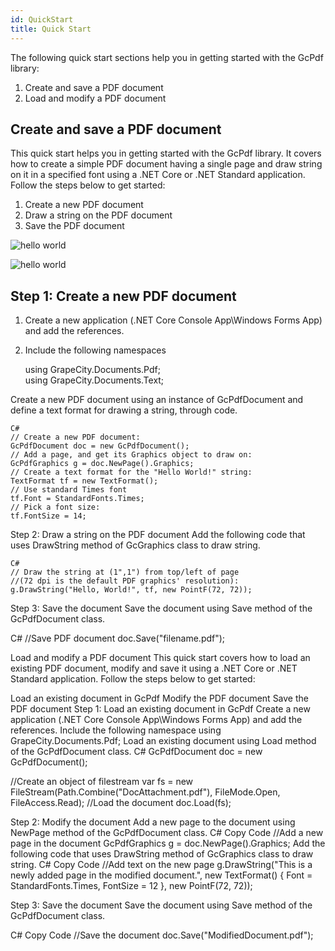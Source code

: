 ```yaml
---
id: QuickStart
title: Quick Start
---
```

The following quick start sections help you in getting started with the GcPdf library:
   1. Create and save a PDF document
   2. Load and modify a PDF document
   
   ## Create and save a PDF document
   
This quick start helps you in getting started with the GcPdf library. It covers how to create a simple PDF document having    a single page and draw string on it in a specified font using a .NET Core or .NET Standard application. Follow the steps   below to get started:

  1. Create a new PDF document
  2. Draw a string on the PDF document
  3. Save the PDF document  
  
  ![hello world](https:\\github.com\dinoreborn\gcdoctest\helloworld_GcPdf.png)
  
  ![hello world](helloworld_GcPdf.png)
    
      
  ## Step 1: Create a new PDF document
  
  1. Create a new application (.NET Core Console App\Windows Forms App) and add the references.
  2. Include the following namespaces
      
      using GrapeCity.Documents.Pdf;  
      using GrapeCity.Documents.Text;
    
  Create a new PDF document using an instance of GcPdfDocument and define a text format for drawing a string, through code.
  
    C#  
    // Create a new PDF document:  
    GcPdfDocument doc = new GcPdfDocument();  
    // Add a page, and get its Graphics object to draw on:  
    GcPdfGraphics g = doc.NewPage().Graphics;  
    // Create a text format for the "Hello World!" string:  
    TextFormat tf = new TextFormat();  
    // Use standard Times font  
    tf.Font = StandardFonts.Times;  
    // Pick a font size:  
    tf.FontSize = 14;  
  
  Step 2: Draw a string on the PDF document
  Add the following code that uses DrawString method of GcGraphics class to draw string.

    C#
    // Draw the string at (1",1") from top/left of page
    //(72 dpi is the default PDF graphics' resolution):
    g.DrawString("Hello, World!", tf, new PointF(72, 72));
    

  Step 3: Save the document
  Save the document using Save method of the GcPdfDocument class.
  
  C#
  //Save PDF document
  doc.Save("filename.pdf");
  
  Load and modify a PDF document
  This quick start covers how to load an existing PDF document, modify and save it using a .NET Core or .NET Standard   application. Follow the steps below to get started:

  Load an existing document in GcPdf
  Modify the PDF document
  Save the PDF document
  Step 1: Load an existing document in GcPdf
  Create a new application (.NET Core Console App\Windows Forms App) and add the references.
  Include the following namespace
  using GrapeCity.Documents.Pdf;
  Load an existing document using Load method of the GcPdfDocument class.
  C#
  GcPdfDocument doc = new GcPdfDocument();
  
  //Create an object of filestream
  var fs = new FileStream(Path.Combine("DocAttachment.pdf"), FileMode.Open,
             FileAccess.Read);
  //Load the document
  doc.Load(fs);
  
  Step 2: Modify the document
  Add a new page to the document using NewPage method of the GcPdfDocument class.
  C#
  Copy Code
  //Add a new page in the document
  GcPdfGraphics g = doc.NewPage().Graphics;
  Add the following code that uses DrawString method of GcGraphics class to draw string.
  C#
  Copy Code
  //Add text on the new page
  g.DrawString("This is a newly added page in the modified document.", new TextFormat()
  {
       Font = StandardFonts.Times,
       FontSize = 12
  }, new PointF(72, 72));
  
  Step 3: Save the document
  Save the document using Save method of the GcPdfDocument class.
  
  C#
  Copy Code
  //Save the document
  doc.Save("ModifiedDocument.pdf");

